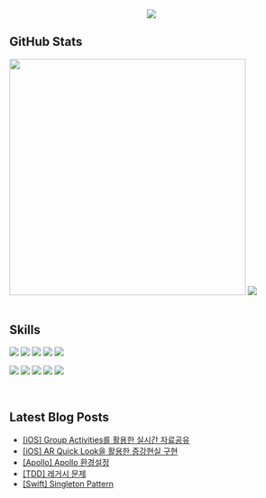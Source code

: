 

<div align="center">
  <img src="https://capsule-render.vercel.app/api?type=waving&color=gradient&height=280&section=header&text=Ronick&fontSize=90&animation=fadeIn&fontAlignY=35"/>

</div>


## GitHub Stats


<div align="left">
<img width="419px" src="https://github-readme-stats.vercel.app/api?username=ronick-grammer&show_icons=true&theme=default">

<img src="https://github-readme-stats.vercel.app/api/top-langs/?username=ronick-grammer&layout=compact">
</div>

<br>

## Skills


![](https://img.shields.io/badge/Code-Swift-informational?style=flat&logo=swift&color=4AB197)
![](https://img.shields.io/badge/Code-UIKit-informational?style=flat&logo=UIKit&logoColor=white&color=4AB197)
![](https://img.shields.io/badge/Code-ReactiveX-informational?style=flat&logo=ReactiveX&logoColor=white&color=4AB197)
![](https://img.shields.io/badge/Code-Apollo-informational?style=flat&logo=apollographql&logoColor=white&color=4AB197)
![](https://img.shields.io/badge/Code-Git-informational?style=flat&logo=git&logoColor=white&color=4AB197)

![](https://img.shields.io/badge/Tool-Xcode-informational?style=flat&logo=Xcode&logoColor=white&color=4AB197)
![](https://img.shields.io/badge/Tool-Firebase-informational?style=flat&logo=Firebase&logoColor=white&color=4AB197)
![](https://img.shields.io/badge/Tool-Jira-informational?style=flat&logo=jira&logoColor=white&color=4AB197)
![](https://img.shields.io/badge/Tool-Trello-informational?style=flat&logo=Trello&logoColor=white&color=4AB197)
![](https://img.shields.io/badge/Tool-Figma-informational?style=flat&logo=Figma&logoColor=white&color=4AB197)

<br>

## Latest Blog Posts
<!-- BLOG-POST-LIST:START -->
- [[iOS] Group Activities를 활용한 실시간 자료공유](https://ronick-grammer.github.io/ios/wwdc/iOS-Group-Activities%EB%A5%BC-%ED%99%9C%EC%9A%A9%ED%95%9C-%EC%8B%A4%EC%8B%9C%EA%B0%84-%EC%9E%90%EB%A3%8C%EA%B3%B5%EC%9C%A0/)
- [[iOS] AR Quick Look을 활용한 증강현실 구현](https://ronick-grammer.github.io/ios/wwdc/iOS-AR-Quick-Look%EC%9D%84-%ED%99%9C%EC%9A%A9%ED%95%9C-%EC%A6%9D%EA%B0%95%ED%98%84%EC%8B%A4-%EA%B5%AC%ED%98%84/)
- [[Apollo] Apollo 환경설정](https://ronick-grammer.github.io/graphql/ios/swift/Apollo-Apollo-%ED%99%98%EA%B2%BD%EC%84%A4%EC%A0%95/)
- [[TDD] 레거시 문제](https://ronick-grammer.github.io/tdd/ios/swift/TDD-Legacy-Problems/)
- [[Swift] Singleton Pattern](https://ronick-grammer.github.io/swift/Swift-Singleton-Pattern/)
<!-- BLOG-POST-LIST:END -->
  
<!--
**ronick-grammer/ronick-grammer** is a ✨ _special_ ✨ repository because its `README.md` (this file) appears on your GitHub profile.
-->
